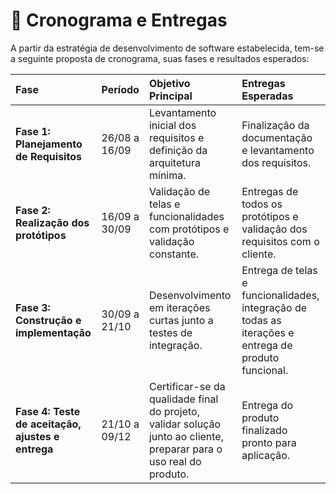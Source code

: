 # 📅 Cronograma e Entregas

A partir da estratégia de desenvolvimento de software estabelecida, tem-se a seguinte proposta de cronograma, suas fases e resultados esperados:

| Fase | Período | Objetivo Principal | Entregas Esperadas |
| :--- | :--- | :--- | :--- |
| **Fase 1: Planejamento de Requisitos** | 26/08 a 16/09 | Levantamento inicial dos requisitos e definição da arquitetura mínima. | Finalização da documentação e levantamento dos requisitos. |
| **Fase 2: Realização dos protótipos** | 16/09 a 30/09 | Validação de telas e funcionalidades com protótipos e validação constante. | Entregas de todos os protótipos e validação dos requisitos com o cliente. |
| **Fase 3: Construção e implementação** | 30/09 a 21/10 | Desenvolvimento em iterações curtas junto a testes de integração. | Entrega de telas e funcionalidades, integração de todas as iterações e entrega de produto funcional. |
| **Fase 4: Teste de aceitação, ajustes e entrega** | 21/10 a 09/12 | Certificar-se da qualidade final do projeto, validar solução junto ao cliente, preparar para o uso real do produto. | Entrega do produto finalizado pronto para aplicação. |